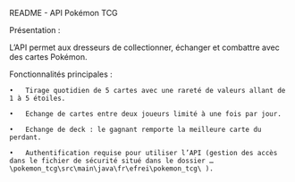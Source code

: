 README - API Pokémon TCG

Présentation : 

L’API permet aux dresseurs de collectionner, échanger et combattre avec des cartes Pokémon.

Fonctionnalités principales : 

	•	Tirage quotidien de 5 cartes avec une rareté de valeurs allant de 1 à 5 étoiles.

	•	Echange de cartes entre deux joueurs limité à une fois par jour.

	•	Echange de deck : le gagnant remporte la meilleure carte du perdant.
    
	•	Authentification requise pour utiliser l’API (gestion des accès dans le fichier de sécurité situé dans le dossier …\pokemon_tcg\src\main\java\fr\efrei\pokemon_tcg\ ).

